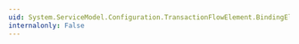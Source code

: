 ```yaml
---
uid: System.ServiceModel.Configuration.TransactionFlowElement.BindingElementType
internalonly: False
---
```

